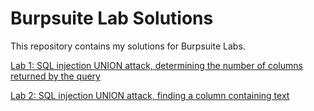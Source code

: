 # Burpsuite Lab Solutions
This repository contains my solutions for Burpsuite Labs.


[Lab 1: SQL injection UNION attack, determining the number of columns returned by the query](https://github.com/M-Faheem-Khan/Burpsuite-Lab-Solutions/blob/main/lab1.md)


[Lab 2: SQL injection UNION attack, finding a column containing text](https://github.com/M-Faheem-Khan/Burpsuite-Lab-Solutions/blob/main/lab2.md)


<!-- EOF -->
